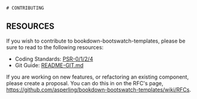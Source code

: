     # CONTRIBUTING

## RESOURCES

If you wish to contribute to bookdown-bootswatch-templates, please be sure to read to the following resources:

 -  Coding Standards: [PSR-0/1/2/4](https://github.com/php-fig/fig-standards/tree/master/accepted)
 -  Git Guide: [README-GIT.md](README-GIT.md)

If you are working on new features, or refactoring an existing
component, please create a proposal. You can do this in on the RFC's
page, https://github.com/asperling/bookdown-bootswatch-templates/wiki/RFCs.
